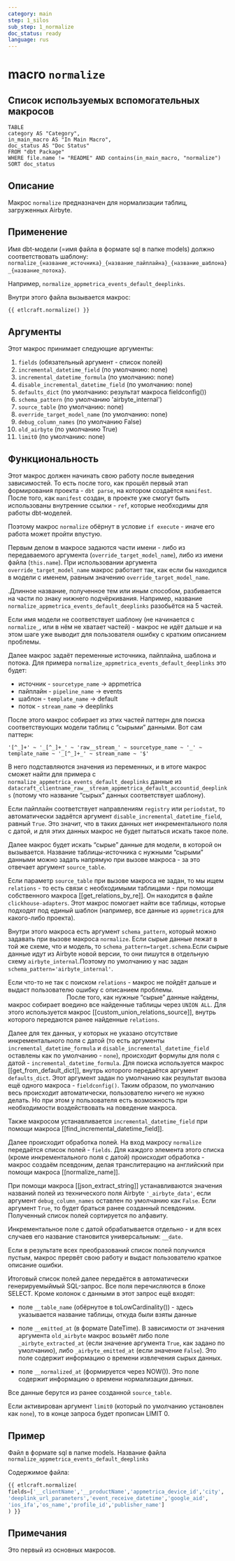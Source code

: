 ```yaml
---
category: main
step: 1_silos
sub_step: 1_normalize
doc_status: ready
language: rus
---
```

# macro `normalize`
## Список используемых вспомогательных макросов

```dataview
TABLE 
category AS "Category", 
in_main_macro AS "In Main Macro",
doc_status AS "Doc Status"
FROM "dbt Package"
WHERE file.name != "README" AND contains(in_main_macro, "normalize")
SORT doc_status
```

## Описание

Макрос `normalize` предназначен для нормализации таблиц, загруженных Airbyte.

## Применение

Имя dbt-модели (=имя файла в формате sql в папке models) должно соответствовать шаблону:
`normalize_{название_источника}_{название_пайплайна}_{название_шаблона}_{название_потока}`.

Например, `normalize_appmetrica_events_default_deeplinks`.

Внутри этого файла вызывается макрос:

```sql
{{ etlcraft.normalize() }}
```
## Аргументы

Этот макрос принимает следующие аргументы:

01. `fields` (обязательный аргумент - список полей)
02. `incremental_datetime_field` (по умолчанию: none)
03. `incremental_datetime_formula` (по умолчанию: none)
04. `disable_incremental_datetime_field` (по умолчанию: none)
05. `defaults_dict` (по умолчанию: результат макроса fieldconfig())
06. `schema_pattern` (по умолчанию 'airbyte_internal')
07. `source_table` (по умолчанию: none)
08. `override_target_model_name` (по умолчанию: none)
09. `debug_column_names` (по умолчанию False)
10. `old_airbyte` (по умолчанию True)
11. `limit0` (по умолчанию: none)

## Функциональность

Этот макрос должен начинать свою работу после выведения зависимостей. То есть после того, как прошёл первый этап формирования проекта - `dbt parse`, на котором создаётся `manifest`. После того, как `manifest` создан, в проекте уже смогут быть использованы внутренние ссылки - `ref`, которые необходимы для работы dbt-моделей.
 
Поэтому макрос `normalize` обёрнут в условие `if execute` - иначе его работа может пройти впустую.

Первым делом в макросе задаются части имени - либо из передаваемого аргумента (`override_target_model_name`), либо из имени файла (`this.name`). При использовании аргумента `override_target_model_name` макрос работает так, как если бы находился в модели с именем, равным значению `override_target_model_name`.

.Длинное название, полученное тем или иным способом, разбивается на части по знаку нижнего подчёркивания. Например, название `normalize_appmetrica_events_default_deeplinks` разобьётся на 5 частей.

Если имя модели не соответствует шаблону (не начинается с `normalize_`, или в нём не хватает частей) - макрос не идёт дальше и на этом шаге уже выводит для пользователя ошибку с кратким описанием проблемы.

Далее макрос задаёт переменные источника, пайплайна, шаблона и потока. Для примера `normalize_appmetrica_events_default_deeplinks` это будет:
- источник - `sourcetype_name` → appmetrica
- пайплайн - `pipeline_name` → events
- шаблон - `template_name` → default
- поток - `stream_name` → deeplinks
  
После этого макрос собирает из этих частей паттерн для поиска соответствующих модели таблиц с “сырыми” данными.  Вот сам паттерн:

 `'[^_]+' ~ '_[^_]+_' ~ 'raw__stream_' ~ sourcetype_name ~ '_' ~ template_name ~ '_[^_]+_' ~ stream_name ~ '$'`
 
В него подставляются значения из переменных, и в итоге макрос сможет найти для примера с `normalize_appmetrica_events_default_deeplinks` данные из `datacraft_clientname_raw__stream_appmetrica_default_accountid_deeplinks` (потому что название “сырых” данных соответствует шаблону).

Если пайплайн соответствует направлениям `registry` или `periodstat`, то автоматически задаётся аргумент `disable_incremental_datetime_field`, равный `True`. Это значит, что в таких данных нет инкрементального поля с датой, и для этих данных макрос не будет пытаться искать такое поле.

Далее макрос будет искать “сырые” данные для модели, в которой он вызывается. Название таблицы-источника с нужными “сырыми” данными можно задать напрямую при вызове макроса - за это отвечает аргумент `source_table`. 

Если параметр `source_table` при вызове макроса не задан, то мы ищем `relations` - то есть связи с необходимыми таблицами - при помощи собственного макроса [[get_relations_by_re]]. Он находится в файле `clickhouse-adapters`. Этот макрос помогает найти все таблицы, которые подходят под единый шаблон (например, все данные из `appmetrica` для какого-либо проекта).

Внутри этого макроса есть аргумент `schema_pattern`, который можно задавать при вызове макроса `normalize`. Если сырые данные лежат в той же схеме, что и модель, то `schema_pattern=target.schema`.Если сырые данные идут из Airbyte новой версии, то они пишутся в отдельную схему `airbyte_internal`.Поэтому по умолчанию у нас задан `schema_pattern='airbyte_internal'`.

Если что-то не так с поиском `relations` - макрос не пойдёт дальше и выдаст пользователю ошибку с описанием проблемы.
                                                                 
После того, как нужные “сырые” данные найдены, макрос собирает воедино все найденные таблицы через `UNION ALL`. Для этого используется макрос [[custom_union_relations_source]], внутрь которого передаются ранее найденные `relations`.

Далее для тех данных, у которых не указано отсутствие инкрементального поля с датой (то есть аргументы `incremental_datetime_formula` и `disable_incremental_datetime_field` оставлены как по умолчанию - `none`), происходит формулы для поля с датой - `incremental_datetime_formula`. Для поиска используется макрос [[get_from_default_dict]], внутрь которого передаётся аргумент `defaults_dict`. Этот аргумент задан по умолчанию как результат вызова ещё одного макроса - `fieldconfig()`. Таким образом, по умолчанию весь происходит автоматически, пользователю ничего не нужно делать. Но при этом у пользователя есть возможность при необходимости воздействовать на поведение макроса.
  
Также макросом устанавливается `incremental_datetime_field` при помощи макроса [[find_incremental_datetime_field]].

Далее происходит обработка полей. На вход макросу `normalize` передаётся список полей - `fields`. Для каждого элемента этого списка (кроме инкрементального поля с датой) происходит обработка - макрос создаём псевдоним, делая транслитерацию на английский при помощи макроса  [[normalize_name]]. 

При помощи макроса [[json_extract_string]] устанавливаются значения названий полей из технического поля Airbyte `'_airbyte_data'`, если аргумент `debug_column_names` оставлен по умолчанию как `False`. Если аргумент `True`, то будет браться ранее созданный псевдоним. Полученный список полей сортируется по алфавиту.

Инкрементальное поле с датой обрабатывается отдельно - и для всех случаев его название становится универсальным: `__date`. 

Если в результате всех преобразований список полей получился пустым, макрос прервёт свою работу и выдаст пользователю краткое описание ошибки.

Итоговый список полей далее передаётся в автоматически генерируемыймый SQL-запрос. Все поля перечисляются в блоке SELECT. Кроме колонок с данными в этот запрос ещё входят:

- поле `__table_name` (обёрнутое в toLowCardinality()) - здесь указывается название таблицы, откуда были взяты данные
  
- поле `__emitted_at` (в формате DateTime). В зависимости от значения аргумента `old_airbyte` макрос возьмёт либо поле `_airbyte_extracted_at` (если значение аргумента `True`, как задано по умолчанию), либо `_airbyte_emitted_at` (если значение `False`). Это поле содержит информацию о времени извлечения сырых данных.
  
- поле `__normalized_at` (формируется через NOW()). Это поле содержит информацию о времени нормализации данных.
  
Все данные берутся из ранее созданной `source_table`.
  
Если активирован аргумент `limit0` (который по умолчанию установлен как `none`), то в конце запроса будет прописан LIMIT 0.
  
## Пример

Файл в формате sql в папке models. Название файла `normalize_appmetrica_events_default_deeplinks`

Содержимое файла:
```sql
{{ etlcraft.normalize(
fields=['__clientName','__productName','appmetrica_device_id','city',
'deeplink_url_parameters','event_receive_datetime','google_aid',
'ios_ifa','os_name','profile_id','publisher_name']
) }}
```
## Примечания

Это первый из основных макросов.
